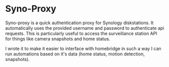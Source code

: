 # Syno-Proxy

Syno-proxy is a quick authentication proxy for Synology diskstations. It automatically 
uses the provided username and password to authenticate api requests. This is particularly
useful to access the surveillance station API for things like camera snapshots and home status.

I wrote it to make it easier to interface with homebridge in such a way I can run automations
based on it's data (home status, motion detection, snapshots).

